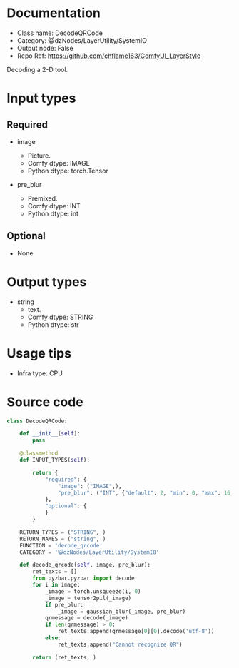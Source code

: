 # Documentation
- Class name: DecodeQRCode
- Category: 😺dzNodes/LayerUtility/SystemIO
- Output node: False
- Repo Ref: https://github.com/chflame163/ComfyUI_LayerStyle

Decoding a 2-D tool.

# Input types

## Required

- image
    - Picture.
    - Comfy dtype: IMAGE
    - Python dtype: torch.Tensor

- pre_blur
    - Premixed.
    - Comfy dtype: INT
    - Python dtype: int

## Optional

- None

# Output types

- string
    - text.
    - Comfy dtype: STRING
    - Python dtype: str

# Usage tips
- Infra type: CPU

# Source code
```python
class DecodeQRCode:

    def __init__(self):
        pass

    @classmethod
    def INPUT_TYPES(self):

        return {
            "required": {
                "image": ("IMAGE",),
                "pre_blur": ("INT", {"default": 2, "min": 0, "max": 16, "step": 1}),
            },
            "optional": {
            }
        }

    RETURN_TYPES = ("STRING", )
    RETURN_NAMES = ("string", )
    FUNCTION = 'decode_qrcode'
    CATEGORY = '😺dzNodes/LayerUtility/SystemIO'

    def decode_qrcode(self, image, pre_blur):
        ret_texts = []
        from pyzbar.pyzbar import decode
        for i in image:
            _image = torch.unsqueeze(i, 0)
            _image = tensor2pil(_image)
            if pre_blur:
                _image = gaussian_blur(_image, pre_blur)
            qrmessage = decode(_image)
            if len(qrmessage) > 0:
                ret_texts.append(qrmessage[0][0].decode('utf-8'))
            else:
                ret_texts.append("Cannot recognize QR")

        return (ret_texts, )
```